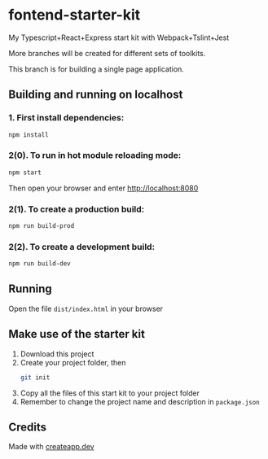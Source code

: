 # fontend-starter-kit
My Typescript+React+Express start kit with Webpack+Tslint+Jest

More branches will be created for different sets of toolkits.

This branch is for building a single page application.

## Building and running on localhost

### 1. First install dependencies:

```sh
npm install
```

### 2(0). To run in hot module reloading mode:

```sh
npm start
```
Then open your browser and enter <a href='http://localhost:8080'>http://localhost:8080</a>

### 2(1). To create a production build:

```sh
npm run build-prod
```

### 2(2). To create a development build:

```sh
npm run build-dev
```

## Running

Open the file `dist/index.html` in your browser

## Make use of the starter kit
1. Download this project
2. Create your project folder, then
    ```sh
    git init
    ``` 
3. Copy all the files of this start kit to your project folder
4. Remember to change the project name and description in ```package.json```

## Credits

Made with [createapp.dev](https://createapp.dev/)
